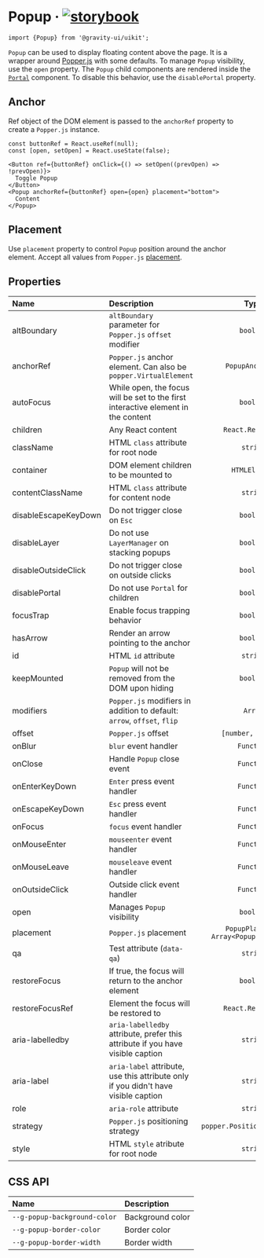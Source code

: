 <!--GITHUB_BLOCK-->

# Popup &middot; [![storybook](https://img.shields.io/badge/Storybook-Popup-3bc935)](https://preview.gravity-ui.com/uikit/?path=/story/components-overlays-popup--default)

<!--/GITHUB_BLOCK-->

```tsx
import {Popup} from '@gravity-ui/uikit';
```

`Popup` can be used to display floating content above the page. It is a wrapper around [Popper.js](https://popper.js.org)
with some defaults. To manage `Popup` visibility, use the `open` property.
The `Popup` child components are rendered inside the [`Portal`](../Portal) component. To disable this behavior, use the `disablePortal` property.

## Anchor

Ref object of the DOM element is passed to the `anchorRef` property to create a `Popper.js` instance.

<!--LANDING_BLOCK

<ExampleBlock
    code={`
const buttonRef = React.useRef(null);
const [open, setOpen] = React.useState(false);

<Button ref={buttonRef} onClick={() => setOpen((prevOpen) => !prevOpen)}>
  Toggle Popup
</Button>
<Popup anchorRef={buttonRef} open={open} placement="bottom">
  Content
</Popup>
`}>
    <UIKitExamples.PopupAnchorExample/>
</ExampleBlock>

LANDING_BLOCK-->

<!--GITHUB_BLOCK-->

```tsx
const buttonRef = React.useRef(null);
const [open, setOpen] = React.useState(false);

<Button ref={buttonRef} onClick={() => setOpen((prevOpen) => !prevOpen)}>
  Toggle Popup
</Button>
<Popup anchorRef={buttonRef} open={open} placement="bottom">
  Content
</Popup>
```

<!--/GITHUB_BLOCK-->

## Placement

Use `placement` property to control `Popup` position around the anchor element.
Accept all values from `Popper.js` [placement](https://popper.js.org/docs/v2/constructors/#options).

<!--LANDING_BLOCK

<ExampleBlock
    code={`
const boxRef = React.useRef(null);

<div ref={boxRef} />
<Popup open anchorRef={boxRef} placement="top-start">Top Start</Popup>
<Popup open anchorRef={boxRef} placement="top">Top</Popup>
<Popup open anchorRef={boxRef} placement="top-end">Top End</Popup>
<Popup open anchorRef={boxRef} placement="right-start">Right Start</Popup>
<Popup open anchorRef={boxRef} placement="right">Right</Popup>
<Popup open anchorRef={boxRef} placement="right-end">Right End</Popup>
<Popup open anchorRef={boxRef} placement="bottom-end">Bottom End</Popup>
<Popup open anchorRef={boxRef} placement="bottom">Bottom</Popup>
<Popup open anchorRef={boxRef} placement="bottom-start">Bottom Start</Popup>
<Popup open anchorRef={boxRef} placement="left-end">Left End</Popup>
<Popup open anchorRef={boxRef} placement="left">Left</Popup>
<Popup open anchorRef={boxRef} placement="left-start">Left Start</Popup>
`}>
    <UIKitExamples.PopupPlacementExample/>
</ExampleBlock>

LANDING_BLOCK-->

## Properties

| Name                 | Description                                                                        |                   Type                   |     Default     |
| :------------------- | :--------------------------------------------------------------------------------- | :--------------------------------------: | :-------------: |
| altBoundary          | `altBoundary` parameter for `Popper.js` `offset` modifier                          |                `boolean`                 |     `false`     |
| anchorRef            | `Popper.js` anchor element. Can also be `popper.VirtualElement`                    |             `PopupAnchorRef`             |                 |
| autoFocus            | While open, the focus will be set to the first interactive element in the content  |                `boolean`                 |     `false`     |
| children             | Any React content                                                                  |            `React.ReactNode`             |                 |
| className            | HTML `class` attribute for root node                                               |                 `string`                 |                 |
| container            | DOM element children to be mounted to                                              |              `HTMLElement`               | `document.body` |
| contentClassName     | HTML `class` attribute for content node                                            |                 `string`                 |                 |
| disableEscapeKeyDown | Do not trigger close on `Esc`                                                      |                `boolean`                 |     `false`     |
| disableLayer         | Do not use `LayerManager` on stacking popups                                       |                `boolean`                 |     `false`     |
| disableOutsideClick  | Do not trigger close on outside clicks                                             |                `boolean`                 |     `false`     |
| disablePortal        | Do not use `Portal` for children                                                   |                `boolean`                 |     `false`     |
| focusTrap            | Enable focus trapping behavior                                                     |                `boolean`                 |     `false`     |
| hasArrow             | Render an arrow pointing to the anchor                                             |                `boolean`                 |     `false`     |
| id                   | HTML `id` attribute                                                                |                 `string`                 |                 |
| keepMounted          | `Popup` will not be removed from the DOM upon hiding                               |                `boolean`                 |     `false`     |
| modifiers            | `Popper.js` modifiers in addition to default: `arrow`, `offset`, `flip`            |                 `Array`                  |    `[0, 4]`     |
| offset               | `Popper.js` offset                                                                 |            `[number, number]`            |    `[0, 4]`     |
| onBlur               | `blur` event handler                                                               |                `Function`                |                 |
| onClose              | Handle `Popup` close event                                                         |                `Function`                |                 |
| onEnterKeyDown       | `Enter` press event handler                                                        |                `Function`                |                 |
| onEscapeKeyDown      | `Esc` press event handler                                                          |                `Function`                |                 |
| onFocus              | `focus` event handler                                                              |                `Function`                |                 |
| onMouseEnter         | `mouseenter` event handler                                                         |                `Function`                |                 |
| onMouseLeave         | `mouseleave` event handler                                                         |                `Function`                |                 |
| onOutsideClick       | Outside click event handler                                                        |                `Function`                |                 |
| open                 | Manages `Popup` visibility                                                         |                `boolean`                 |     `false`     |
| placement            | `Popper.js` placement                                                              | `PopupPlacement` `Array<PopupPlacement>` |                 |
| qa                   | Test attribute (`data-qa`)                                                         |                 `string`                 |                 |
| restoreFocus         | If true, the focus will return to the anchor element                               |                `boolean`                 |     `false`     |
| restoreFocusRef      | Element the focus will be restored to                                              |            `React.RefObject`             |                 |
| aria-labelledby      | `aria-labelledby` attribute, prefer this attribute if you have visible caption     |                 `string`                 |                 |
| aria-label           | `aria-label` attribute, use this attribute only if you didn't have visible caption |                 `string`                 |                 |
| role                 | `aria-role` attribute                                                              |                 `string`                 |                 |
| strategy             | `Popper.js` positioning strategy                                                   |       `popper.PositioningStrategy`       |    `[0, 4]`     |
| style                | HTML `style` atribute for root node                                                |                 `string`                 |                 |

## CSS API

| Name                         | Description      |
| :--------------------------- | :--------------- |
| `--g-popup-background-color` | Background color |
| `--g-popup-border-color`     | Border color     |
| `--g-popup-border-width`     | Border width     |
